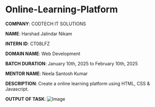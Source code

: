 # Online-Learning-Platform

**COMPANY**: CODTECH IT SOLUTIONS

**NAME**: Harshad Jalindar Nikam

**INTERN ID**: CT08LFZ

**DOMAIN NAME**: Web Development

**BATCH DURATION**: January 10th, 2025 to February 10th, 2025

**MENTOR NAME**: Neela Santosh Kumar

**DESCRIPTION**: Create a online learning platform using HTML, CSS & Javascript.

**OUTPUT OF TASK**:
![Image](https://github.com/user-attachments/assets/2fa607c5-f452-443d-8a7b-02558e25cc24)
